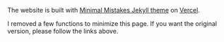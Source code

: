 The website is built with [Minimal Mistakes Jekyll theme](https://mmistakes.github.io/minimal-mistakes/) on [Vercel](https://www.vercel.com).

I removed a few functions to minimize this page. If you want the original version, please follow the links above.